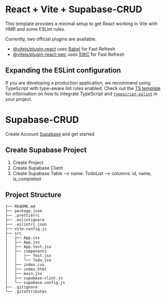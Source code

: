 # React + Vite + Supabase-CRUD

This template provides a minimal setup to get React working in Vite with HMR and some ESLint rules.

Currently, two official plugins are available:

- [@vitejs/plugin-react](https://github.com/vitejs/vite-plugin-react/blob/main/packages/plugin-react)
  uses [Babel](https://babeljs.io/) for Fast Refresh
- [@vitejs/plugin-react-swc](https://github.com/vitejs/vite-plugin-react/blob/main/packages/plugin-react-swc)
  uses [SWC](https://swc.rs/) for Fast Refresh

## Expanding the ESLint configuration

If you are developing a production application, we recommend using TypeScript with type-aware lint rules enabled. Check
out the [TS template](https://github.com/vitejs/vite/tree/main/packages/create-vite/template-react-ts) for information
on how to integrate TypeScript and [`typescript-eslint`](https://typescript-eslint.io) in your project.

# Supabase-CRUD

Create Account [Supabase](https://supabase.com/) and get started

## Create Supabase Project

1. Create Project
2. Create Supabase Client
3. Create Supabase Table
   --> name: TodoList
   --> columns: id, name, is_completed

## Project Structure

```
├── README.md
├── package.json
├── .prettierrc
├── .eslintignore
├── .eslintrc.json
├── vite.config.js
├── src
│   ├── App.css
│   ├── App.jsx
│   ├── App.test.jsx
│   ├── components
│   │   ├── Test.jsx
│   │   └── Todo.jsx
│   ├── index.css
│   ├── index.html
│   ├── main.jsx
│   ├── supabase-clint.js
│   └── supabase.config.js
├── .gitignore
└── .gitattributes
``` 

